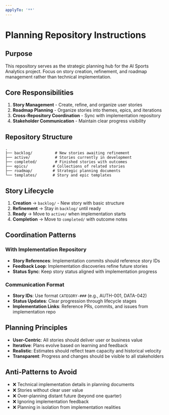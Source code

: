 ```yaml
---
applyTo: '**'
---
```


# Planning Repository Instructions

## Purpose
This repository serves as the strategic planning hub for the AI Sports Analytics project. Focus on story creation, refinement, and roadmap management rather than technical implementation.

## Core Responsibilities
1. **Story Management** - Create, refine, and organize user stories
2. **Roadmap Planning** - Organize stories into themes, epics, and iterations
3. **Cross-Repository Coordination** - Sync with implementation repository
4. **Stakeholder Communication** - Maintain clear progress visibility

## Repository Structure
```
.
├── backlog/          # New stories awaiting refinement
├── active/           # Stories currently in development
├── completed/        # Finished stories with outcomes
├── epics/           # Collections of related stories
├── roadmap/         # Strategic planning documents
└── templates/       # Story and epic templates
```

## Story Lifecycle
1. **Creation** → `backlog/` - New story with basic structure
2. **Refinement** → Stay in `backlog/` until ready
3. **Ready** → Move to `active/` when implementation starts
4. **Completion** → Move to `completed/` with outcome notes

## Coordination Patterns

### With Implementation Repository
- **Story References**: Implementation commits should reference story IDs
- **Feedback Loop**: Implementation discoveries refine future stories
- **Status Sync**: Keep story status aligned with implementation progress

### Communication Format
- **Story IDs**: Use format `CATEGORY-###` (e.g., AUTH-001, DATA-042)
- **Status Updates**: Clear progression through lifecycle stages
- **Implementation Links**: Reference PRs, commits, and issues from implementation repo

## Planning Principles
- **User-Centric**: All stories should deliver user or business value
- **Iterative**: Plans evolve based on learning and feedback
- **Realistic**: Estimates should reflect team capacity and historical velocity
- **Transparent**: Progress and changes should be visible to all stakeholders

## Anti-Patterns to Avoid
- ❌ Technical implementation details in planning documents
- ❌ Stories without clear user value
- ❌ Over-planning distant future (beyond one quarter)
- ❌ Ignoring implementation feedback
- ❌ Planning in isolation from implementation realities
